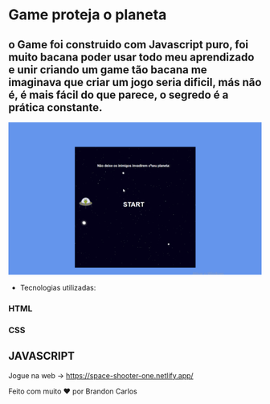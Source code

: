 # Game proteja o planeta

## o Game foi construido com Javascript puro, foi muito bacana poder usar todo meu aprendizado e unir criando um game tão bacana me imaginava que criar um jogo seria dificil, más não é, é mais fácil do que parece, o segredo é a prática constante.
<img src="./img/protejaOPlaneta.gif">

- Tecnologias utilizadas:
### HTML
### CSS
## JAVASCRIPT

Jogue na web -> https://space-shooter-one.netlify.app/

<p>Feito com muito ❤️ por Brandon Carlos</p>
